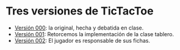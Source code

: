 # Tres versiones de TicTacToe

- [Versión 000](/src/masiasManuel/v000/README.md): la original, hecha y debatida en clase.
- [Versión 001](/src/masiasManuel/v001/README.md): Retorcemos la implementación de la clase tablero.
- [Versión 002](/src/masiasManuel/v002/README.md): El jugador es responsable de sus fichas.

